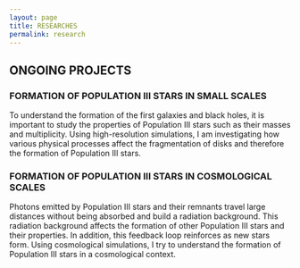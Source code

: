 ```yaml
---
layout: page
title: RESEARCHES
permalink: research
---
```


## ONGOING PROJECTS

### FORMATION OF POPULATION III STARS IN SMALL SCALES
To understand the formation of the first galaxies and black holes, it is important 
to study the properties of Population III stars such as their masses and multiplicity. 
Using high-resolution simulations, I am investigating how various physical processes 
affect the fragmentation of disks and therefore the formation of Population III stars.    

### FORMATION OF POPULATION III STARS IN COSMOLOGICAL SCALES
Photons emitted by Population III stars and their remnants travel large distances 
without being absorbed and build a radiation background. This radiation background 
affects the formation of other Population III stars and their properties. In addition, 
this feedback loop reinforces as new stars form. Using cosmological simulations, 
I try to understand the formation of Population III stars in a cosmological context.    
